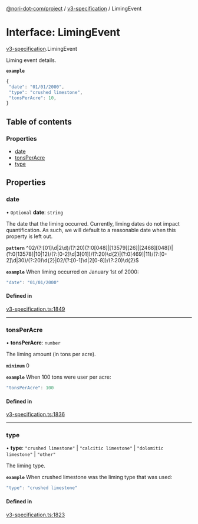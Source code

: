 [@nori-dot-com/project](../README.md) / [v3-specification](../modules/v3_specification.md) / LimingEvent

# Interface: LimingEvent

[v3-specification](../modules/v3_specification.md).LimingEvent

Liming event details.

**`example`**

```js
{
 "date": "01/01/2000",
 "type": "crushed limestone",
 "tonsPerAcre": 10,
}
```

## Table of contents

### Properties

- [date](v3_specification.LimingEvent.md#date)
- [tonsPerAcre](v3_specification.LimingEvent.md#tonsperacre)
- [type](v3_specification.LimingEvent.md#type)

## Properties

### date

• `Optional` **date**: `string`

The date that the liming occurred. Currently, liming dates do not impact quantification. As such, we will default to a reasonable date when this property is left out.

**`pattern`** ^02\/(?:[01]\d|2\d)\/(?:20)(?:0[048]|[13579][26]|[2468][048])|(?:0[13578]|10|12)\/(?:[0-2]\d|3[01])\/(?:20)\d{2}|(?:0[469]|11)\/(?:[0-2]\d|30)\/(?:20)\d{2}|02\/(?:[0-1]\d|2[0-8])\/(?:20)\d{2}$

**`example`** When liming occurred on January 1st of 2000:

```js
"date": "01/01/2000"
```

#### Defined in

[v3-specification.ts:1849](https://github.com/nori-dot-eco/nori-dot-com/blob/841b22c/packages/project/src/v3-specification.ts#L1849)

___

### tonsPerAcre

• **tonsPerAcre**: `number`

The liming amount (in tons per acre).

**`minimum`** 0

**`example`** When 100 tons were user per acre:

```js
"tonsPerAcre": 100
```

#### Defined in

[v3-specification.ts:1836](https://github.com/nori-dot-eco/nori-dot-com/blob/841b22c/packages/project/src/v3-specification.ts#L1836)

___

### type

• **type**: ``"crushed limestone"`` \| ``"calcitic limestone"`` \| ``"dolomitic limestone"`` \| ``"other"``

The liming type.

**`example`** When crushed limestone was the liming type that was used:

```js
"type": "crushed limestone"
```

#### Defined in

[v3-specification.ts:1823](https://github.com/nori-dot-eco/nori-dot-com/blob/841b22c/packages/project/src/v3-specification.ts#L1823)
